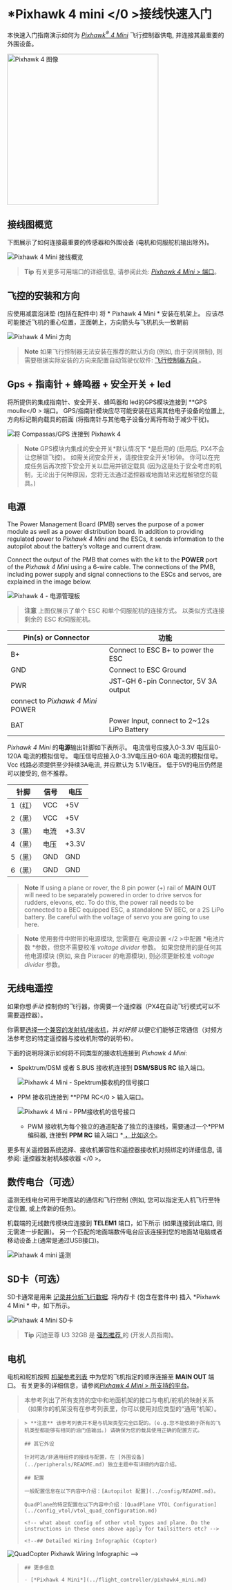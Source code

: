 # *Pixhawk 4 mini </0 >接线快速入门</h1> 

本快速入门指南演示如何为 [*Pixhawk<sup>&reg;</sup> 4 Mini*](../flight_controller/pixhawk4_mini.md) 飞行控制器供电, 并连接其最重要的外围设备。

<img src="../../assets/flight_controller/pixhawk4mini/pixhawk4mini_iso_1.png" width="350px" title="Pixhawk 4 图像" />

## 接线图概览

下图展示了如何连接最重要的传感器和外围设备 (电机和伺服舵机输出除外)。

![*Pixhawk 4 Mini* 接线概览](../../assets/flight_controller/pixhawk4mini/pixhawk4mini_wiring_overview.png)

> **Tip** 有关更多可用端口的详细信息, 请参阅此处: [*Pixhawk 4 Mini* > 端口](../flight_controller/pixhawk4_mini.md#interfaces)。

## 飞控的安装和方向

应使用减震泡沫垫 (包括在配件中) 将 * Pixhawk 4 Mini * 安装在机架上。 应该尽可能接近飞机的重心位置，正面朝上，方向箭头与飞机机头一致朝前

![*Pixhawk 4 Mini* 方向](../../assets/flight_controller/pixhawk4mini/pixhawk4mini_orientation.png)

> **Note** 如果飞行控制器无法安装在推荐的默认方向 (例如, 由于空间限制), 则需要根据实际安装的方向来配置自动驾驶仪软件: [飞行控制器方向 ](../config/flight_controller_orientation.md)。

## Gps + 指南针 + 蜂鸣器 + 安全开关 + led

将所提供的集成指南针、安全开关、蜂鸣器和 led的GPS模块连接到 **GPS moulle</0 > 端口。 GPS/指南针模块应尽可能安装在远离其他电子设备的位置上, 方向标记朝向载具的前面 (将指南针与其他电子设备分离将有助于减少干扰)。</p> 

![将 Compassas/GPS 连接到 Pixhawk 4](../../assets/flight_controller/pixhawk4mini/pixhawk4mini_gps.png)

> **Note** GPS模块内集成的安全开关*默认情况下 *是启用的 (启用后, PX4不会让您解锁飞控)。 如需关闭安全开关，请按住安全开关1秒钟。 你可以在完成任务后再次按下安全开关以启用并锁定载具 (因为这是处于安全考虑的机制，无论出于何种原因，您将无法通过遥控器或地面站来远程解锁您的载具。)

## 电源

The Power Management Board (PMB) serves the purpose of a power module as well as a power distribution board. In addition to providing regulated power to *Pixhawk 4 Mini* and the ESCs, it sends information to the autopilot about the battery’s voltage and current draw.

Connect the output of the PMB that comes with the kit to the **POWER** port of the *Pixhawk 4 Mini* using a 6-wire cable. The connections of the PMB, including power supply and signal connections to the ESCs and servos, are explained in the image below.

![Pixhawk 4 - 电源管理板](../../assets/flight_controller/pixhawk4mini/pixhawk4mini_power_management.png)

> **注意** 上图仅展示了单个 ESC 和单个伺服舵机的连接方式。 以类似方式连接剩余的 ESC 和伺服舵机。

| Pin(s) or Connector | 功能                                                                       |
| ------------------- | ------------------------------------------------------------------------ |
| B+                  | Connect to ESC B+ to power the ESC                                       |
| GND                 | Connect to ESC Ground                                                    |
| PWR                 | JST-GH 6-pin Connector, 5V 3A output  
connect to *Pixhawk 4 Mini* POWER |
| BAT                 | Power Input, connect to 2~12s LiPo Battery                               |

*Pixhawk 4 Mini* 的**电源**输出针脚如下表所示。 电流信号应接入0-3.3V 电压且0-120A 电流的模拟信号。 电压信号应接入0-3.3V电压且0-60A 电流的模拟信号。 Vcc 线路必须提供至少持续3A电流, 并应默认为 5.1V电压。 低于5V的电压仍然是可以接受的, 但不推荐。

| 针脚   | 信号  | 电压    |
| ---- | --- | ----- |
| 1（红） | VCC | +5V   |
| 2（黑） | VCC | +5V   |
| 3（黑） | 电流  | +3.3V |
| 4（黑） | 电压  | +3.3V |
| 5（黑） | GND | GND   |
| 6（黑） | GND | GND   |

> **Note** If using a plane or rover, the 8 pin power (+) rail of **MAIN OUT** will need to be separately powered in order to drive servos for rudders, elevons, etc. To do this, the power rail needs to be connected to a BEC equipped ESC, a standalone 5V BEC, or a 2S LiPo battery. Be careful with the voltage of servo you are going to use here.

<!--  -->

<!--In the future, when Pixhawk 4 kit is available, add wiring images/videos for different airframes.-->

> **Note** 使用套件中附带的电源模块, 您需要在 电源设置 </2 >中配置 *电池片数 *参数，但您不需要校准 *voltage divider* 参数。 如果您使用的是任何其他电源模块 (例如, 来自 Pixracer 的电源模块), 则必须更新校准 *voltage divider* 参数。</p> </blockquote> 
> 
> ## 无线电遥控
> 
> 如果你想*手动* 控制你的飞行器，你需要一个遥控器（PX4在自动飞行模式可以不需要遥控器）。
> 
> 你需要[选择一个兼容的发射机/接收机](../getting_started/rc_transmitter_receiver.md)，并*对好频* 以便它们能够正常通信（对频方法参考您的特定遥控器与接收机附带的说明书）。
> 
> 下面的说明将演示如何将不同类型的接收机连接到 *Pixhawk 4 Mini*:
> 
> - Spektrum/DSM 或者 S.BUS 接收机连接到 **DSM/SBUS RC** 输入端口。
>     
>     ![Pixhawk 4 Mini - Spektrum接收机的信号接口](../../assets/flight_controller/pixhawk4mini/pixhawk4mini_rc_dsmsbus.png)
> 
> - PPM 接收机连接到 **PPM RC</0 > 输入端口。</p> 
>     
>     ![Pixhawk 4 Mini - PPM接收机的信号接口](../../assets/flight_controller/pixhawk4mini/pixhawk4mini_rc_ppm.png)</li> 
>     
>     - PWM 接收机为每个独立的通道配备了独立的连接线，需要通过一个*PPM编码器, 连接到 **PPM RC** 输入端口 *[ ，比如这个](http://www.getfpv.com/radios/radio-accessories/holybro-ppm-encoder-module.html)。</ul> 
>     
>     更多有关遥控器系统选择、接收机兼容性和遥控器接收机对频绑定的详细信息, 请参阅: 遥控器发射机&接收器 </0 >。</p> 
>     
>     ## 数传电台（可选）
>     
>     遥测无线电台可用于地面站的通信和飞行控制 (例如, 您可以指定无人机飞行至特定位置, 或上传新的任务)。
>     
>     机载端的无线数传模块应连接到 **TELEM1** 端口，如下所示 (如果连接到此端口, 则无需进一步配置)。 另一个匹配的地面端数传电台应该连接到您的地面站电脑或者移动设备上(通常是通过USB接口)。
>     
>     ![Pixhawk 4 mini 遥测](../../assets/flight_controller/pixhawk4mini/pixhawk4mini_telemetry.png)
>     
>     ## SD卡（可选）
>     
>     SD卡通常是用来 [记录并分析飞行数据](../getting_started/flight_reporting.md). 将内存卡 (包含在套件中) 插入 *Pixhawk 4 Mini * 中，如下所示。
>     
>     ![Pixhawk 4 Mini SD卡](../../assets/flight_controller/pixhawk4mini/pixhawk4mini_sdcard.png)
>     
>     > **Tip** 闪迪至尊 U3 32GB 是 [强烈推荐 ](https://dev.px4.io/en/log/logging.html#sd-cards)的 (开发人员指南)。
>     
>     ## 电机
>     
>     电机和舵机按照 [机架参考列表](../airframes/airframe_reference.md) 中为您的飞机指定的顺序连接至 **MAIN OUT** 端口。 有关更多的详细信息，请参阅[*Pixhawk 4 Mini* > 所支持的平台](../flight_controller/pixhawk4_mini.md#supportedplatforms)。
>     
>     > 本参考列出了所有支持的空中和地面机架的接口与电机/舵机的映射关系（如果你的机架没有在参考列表里，你可以使用对应类型的“通用”机架）。
>     
>     

<span></span>

>     
>     > **注意** 该参考列表并不是与机架类型完全匹配的。(e.g.您不能依赖于所有的飞机类型都能够有相同的油门值输出。) 请确保为您的载具使用正确的配置方式。
>     
>     ## 其它外设
>     
>     针对可选/非通用组件的接线与配置，在 [外围设备](../peripherals/README.md) 独立主题中有详细的内容介绍。
>     
>     ## 配置
>     
>     一般配置信息在以下内容中介绍：[Autopilot 配置](../config/README.md)。
>     
>     QuadPlane的特定配置在以下内容中介绍：[QuadPlane VTOL Configuration](../config_vtol/vtol_quad_configuration.md)
>     
>     <!-- what about config of other vtol types and plane. Do the instructions in these ones above apply for tailsitters etc? -->
>     
>     <!--## Detailed Wiring Infographic (Copter)

![QuadCopter Pixhawk Wiring Infographic](../../images/pixhawk_infographic2.jpg) -->
>     
>     ## 更多信息
>     
>     - [*Pixhawk 4 Mini*](../flight_controller/pixhawk4_mini.md)